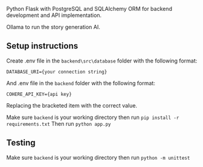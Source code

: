 Python Flask with PostgreSQL and SQLAlchemy ORM for backend development and API implementation.

Ollama to run the story generation AI.

## Setup instructions

Create .env file in the `backend\src\database` folder with the following format:

```
DATABASE_URI={your connection string}
```

And .env file in the `backend` folder with the following format:

```
COHERE_API_KEY={api key}
```

Replacing the bracketed item with the correct value.

Make sure `backend` is your working directory then run
`pip install -r requirements.txt`
Then run
`python app.py`

## Testing

Make sure `backend` is your working directory then run
```python -m unittest```